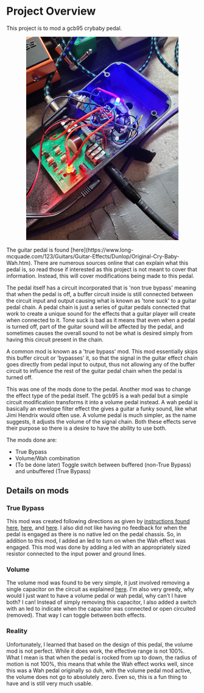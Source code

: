 # Project Overview
This project is to mod a gcb95 crybaby pedal.
<p align="center">
<img src= "Photo%20Dump/open_chassis.jpg" width = "400">
</p>
The guitar pedal is found [here](https://www.long-mcquade.com/123/Guitars/Guitar-Effects/Dunlop/Original-Cry-Baby-Wah.htm). There are numerous sources online that can explain what this pedal is, so read those if interested as this project is not meant to cover that information. Instead, this will cover modifications being made to this pedal.

The pedal itself has a circuit incorporated that is 'non true bypass' meaning that when the pedal is off, a buffer circuit inside is still connected between the circuit input and output causing what is known as 'tone suck' to a guitar pedal chain. A pedal chain is just a series of guitar pedals connected that work to create
a unique sound for the effects that a guitar player will create when connected to it. Tone suck is bad as it means that even when a pedal is turned
off, part of the guitar sound will be affected by the pedal, and sometimes causes the overall sound to not be what is desired simply from having this
circuit present in the chain.

A common mod is known as a 'true bypass' mod. This mod essentially skips this buffer circuit or 'bypasses' it, so that the signal in the guitar effect chain goes directly from pedal input to output, thus not allowing any of the buffer circuit to influence the rest of the guitar pedal chain when the pedal is turned off.

This was one of the mods done to the pedal. Another mod was to change the effect type of the pedal itself. The gcb95 is a wah pedal but a simple circuit modification transforms it into a volume pedal instead. A wah pedal is basically an envelope filter effect the gives a guitar a funky sound, like what Jimi Hendrix would often use. A volume pedal is much simpler, as the name suggests, it adjusts the volume of the signal chain. Both these effects serve their purpose so there is a desire to have the ability to use both.

The mods done are:
- True Bypass
- Volume/Wah combination
- (To be done later) Toggle switch between buffered (non-True Bypass) and unbuffered (True Bypass)

## Details on mods
### True Bypass
This mod was created following directions as given by [instructions found here](https://www.electrosmash.com/crybaby-gcb-95), [here](https://stinkfoot.se/archives/546), and [here](http://www.danieleturani.com/howto-and-diy/convert-crybaby-wah-pedal-to-true-bypass/). 
I also did not like having no feedback for when the pedal is engaged as there is no native led on the pedal chassis. So, in addition to this mod, I added an led to turn on when the Wah effect was engaged. This mod was done by adding a led with an appropriately sized resistor connected to the input power and ground lines.

### Volume
The volume mod was found to be very simple, it just involved removing a single capacitor on the circuit as explained [here](https://www.instructables.com/Modify-Your-Wah-Pedal/). I'm also very greedy, why would I just want to have a volume pedal or wah pedal, why can't I have both? I can! Instead of simply removing this capacitor, I also added a switch with an led to indicate when the capacitor was connected or open circuited (removed). That way I can toggle between both effects. 

### Reality
Unfortunately, I learned that based on the design of this pedal, the volume mod is not perfect. While it does work, the effective range is not 100%. What I mean is that when the pedal is rocked from up to down, the radius of motion is not 100%, this means that while the Wah effect works well, since this was a Wah pedal originally so duh, with the volume pedal mod active, the volume does not go to absolutely zero. Even so, this is a fun thing to have and is still very much usable.
